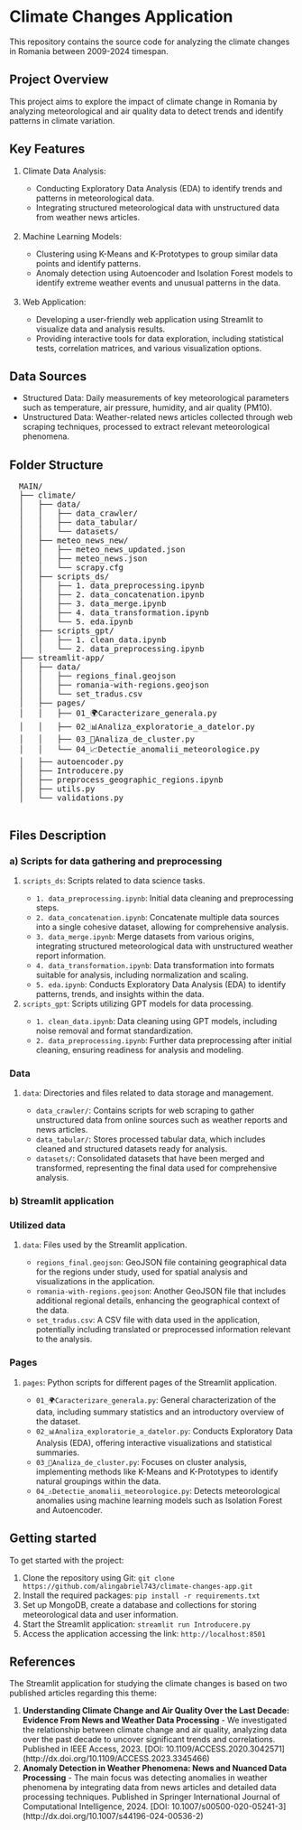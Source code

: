 <h1> Climate Changes Application</h1>
<p> This repository contains the source code for analyzing the climate changes in Romania between 2009-2024 timespan.</p>
<h2>Project Overview</h2>
<p> This project aims to explore the impact of climate change in Romania by analyzing meteorological and air quality data to detect trends and identify patterns in climate variation. </p>
<h2>Key Features</h3>
<ol>
  <li>Climate Data Analysis:</li>
  <ul>
    <li>Conducting Exploratory Data Analysis (EDA) to identify trends and patterns in meteorological data.</li>
    <li>Integrating structured meteorological data with unstructured data from weather news articles.</li>
  </ul>
  </br>
  <li>Machine Learning Models:</li>
  <ul>
    <li>Clustering using K-Means and K-Prototypes to group similar data points and identify patterns.</li>
    <li>Anomaly detection using Autoencoder and Isolation Forest models to identify extreme weather events and unusual patterns in the data.</li>
  </ul>
  </br>
  <li> Web Application: </li>
  <ul>
    <li>Developing a user-friendly web application using Streamlit to visualize data and analysis results.</li>
    <li>Providing interactive tools for data exploration, including statistical tests, correlation matrices, and various visualization options.</li>
  </ul>
</ol>
<h2>Data Sources</h3>
<ul>
  <li>Structured Data: Daily measurements of key meteorological parameters such as temperature, air pressure, humidity, and air quality (PM10).</li>
  <li>Unstructured Data: Weather-related news articles collected through web scraping techniques, processed to extract relevant meteorological phenomena.</li>
</ul>
<h2>Folder Structure</h3>
<p>
  <pre>
  MAIN/
  ├── climate/
  │   ├── data/
  │   │   ├── data_crawler/
  │   │   ├── data_tabular/
  │   │   └── datasets/
  │   ├── meteo_news_new/
  │   │   ├── meteo_news_updated.json
  │   │   ├── meteo_news.json
  │   │   └── scrapy.cfg
  │   ├── scripts_ds/
  │   │   ├── 1. data_preprocessing.ipynb
  │   │   ├── 2. data_concatenation.ipynb
  │   │   ├── 3. data_merge.ipynb
  │   │   ├── 4. data_transformation.ipynb
  │   │   └── 5. eda.ipynb
  │   ├── scripts_gpt/
  │   │   ├── 1. clean_data.ipynb
  │   │   └── 2. data_preprocessing.ipynb
  ├── streamlit-app/
  │   ├── data/
  │   │   ├── regions_final.geojson
  │   │   ├── romania-with-regions.geojson
  │   │   └── set_tradus.csv
  │   ├── pages/
  │   │   ├── 01_🌍Caracterizare_generala.py
  │   │   ├── 02_📊Analiza_exploratorie_a_datelor.py
  │   │   ├── 03_📍Analiza_de_cluster.py
  │   │   └── 04_📈Detectie_anomalii_meteorologice.py
  │   ├── autoencoder.py
  │   ├── Introducere.py
  │   ├── preprocess_geographic_regions.ipynb
  │   ├── utils.py
  │   └── validations.py
  </pre>
</p>
<h2>Files Description</h2>
<h3> a) Scripts for data gathering and preprocessing</h3>

<ol>
<li><code>scripts_ds</code>: Scripts related to data science tasks.</li>
  <ul>
    <li><code>1. data_preprocessing.ipynb</code>: Initial data cleaning and preprocessing steps.</li>
    <li><code>2. data_concatenation.ipynb</code>: Concatenate multiple data sources into a single cohesive dataset, allowing for comprehensive analysis.</li>
    <li><code>3. data_merge.ipynb</code>: Merge datasets from various origins, integrating structured meteorological data with unstructured weather report information.</li>
    <li><code>4. data_transformation.ipynb</code>: Data transformation into formats suitable for analysis, including normalization and scaling.</li>
    <li><code>5. eda.ipynb</code>: Conducts Exploratory Data Analysis (EDA) to identify patterns, trends, and insights within the data.</li>
  </ul>
<li><code>scripts_gpt</code>: Scripts utilizing GPT models for data processing.</li>
  <ul>
    <li><code>1. clean_data.ipynb</code>: Data cleaning using GPT models, including noise removal and format standardization.</li>
    <li><code>2. data_preprocessing.ipynb</code>: Further data preprocessing after initial cleaning, ensuring readiness for analysis and modeling.</li>
  </ul>
</ol>

<h3> Data </h3>

<ol>
<li><code>data</code>: Directories and files related to data storage and management.</li>
  <ul>
    <li><code>data_crawler/</code>: Contains scripts for web scraping to gather unstructured data from online sources such as weather reports and news articles.</li>
    <li><code>data_tabular/</code>: Stores processed tabular data, which includes cleaned and structured datasets ready for analysis.</li>
    <li><code>datasets/</code>: Consolidated datasets that have been merged and transformed, representing the final data used for comprehensive analysis.</li>
  </ul>
</ol>

<h3>b) Streamlit application </h3>

<h3>Utilized data</h3>

<ol>
<li><code>data</code>: Files used by the Streamlit application.</li>
  <ul>
    <li><code>regions_final.geojson</code>: GeoJSON file containing geographical data for the regions under study, used for spatial analysis and visualizations in the application.</li>
    <li><code>romania-with-regions.geojson</code>: Another GeoJSON file that includes additional regional details, enhancing the geographical context of the data.</li>
    <li><code>set_tradus.csv</code>: A CSV file with data used in the application, potentially including translated or preprocessed information relevant to the analysis.</li>
  </ul>
</ol>

<h3> Pages </h3>

<ol>
<li><code>pages</code>: Python scripts for different pages of the Streamlit application.</li>
  <ul>
    <li><code>01_🌍Caracterizare_generala.py</code>: General characterization of the data, including summary statistics and an introductory overview of the dataset.</li>
    <li><code>02_📊Analiza_exploratorie_a_datelor.py</code>: Conducts Exploratory Data Analysis (EDA), offering interactive visualizations and statistical summaries.</li>
    <li><code>03_📍Analiza_de_cluster.py</code>: Focuses on cluster analysis, implementing methods like K-Means and K-Prototypes to identify natural groupings within the data.</li>
    <li><code>04_⚠️Detectie_anomalii_meteorologice.py</code>: Detects meteorological anomalies using machine learning models such as Isolation Forest and Autoencoder.</li>
  </ul>
</ol>
</ol>

<h2>Getting started</h2>
<p>To get started with the project:</p>
<ol>
  <li>Clone the repository using Git: <code>git clone https://github.com/alingabriel743/climate-changes-app.git</code></li>
  <li>Install the required packages: <code>pip install -r requirements.txt</code></li>
  <li>Set up MongoDB, create a database and collections for storing meteorological data and user information.</li>
  <li>Start the Streamlit application: <code>streamlit run Introducere.py</code></li>
  <li>Access the application accessing the link: <code>http://localhost:8501</code></li>
</ol>
<h2>References</h2>
<p>The Streamlit application for studying the climate changes is based on two published articles regarding this theme:</p>
<ol>
    <li>
    <strong>Understanding Climate Change and Air Quality Over the Last Decade: Evidence From News and Weather Data Processing</strong> - We investigated the relationship between climate change and air quality, analyzing data over the past decade to uncover significant trends and correlations. Published in IEEE Access, 2023. [DOI: 10.1109/ACCESS.2020.3042571] (http://dx.doi.org/10.1109/ACCESS.2023.3345466)
  </li>
  <li>
    <strong>Anomaly Detection in Weather Phenomena: News and Nuanced Data Processing</strong> - The main focus was detecting anomalies in weather phenomena by integrating data from news articles and detailed data processing techniques. Published in Springer International Journal of Computational Intelligence, 2024. [DOI: 10.1007/s00500-020-05241-3] (http://dx.doi.org/10.1007/s44196-024-00536-2)
  </li>
</ol>
